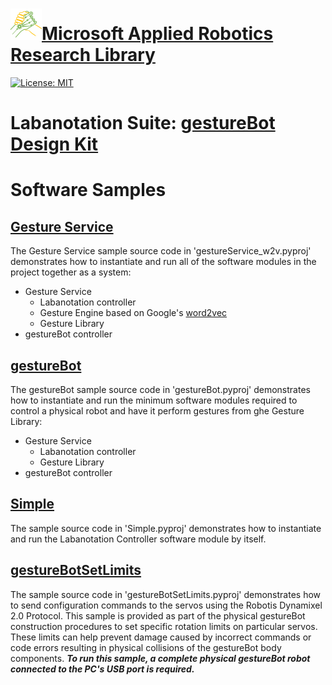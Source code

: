 # [![logo](/MARR_logo.png)Microsoft Applied Robotics Research Library](https://github.com/microsoft/AppliedRoboticsResearchLibrary)
[![License: MIT](https://img.shields.io/badge/License-MIT-yellow.svg)](https://opensource.org/licenses/MIT)  

# Labanotation Suite: [gestureBot Design Kit](/README.md)

# **Software Samples**

## [Gesture Service](/src/Samples/gestureService_w2v)
The Gesture Service sample source code in 'gestureService_w2v.pyproj' demonstrates how to instantiate and run all of the software modules in the project together as a system: 
- Gesture Service
  - Labanotation controller
  - Gesture Engine based on Google's [word2vec](https://code.google.com/archive/p/word2vec/#!)
  - Gesture Library
- gestureBot controller


## [gestureBot](/src/Samples/gestureBot)
The gestureBot sample source code in 'gestureBot.pyproj' demonstrates how to instantiate and run the minimum software modules required to control a physical robot and have it perform gestures from ghe Gesture Library:
- Gesture Service
  - Labanotation controller
  - Gesture Library
- gestureBot controller

## [Simple](/src/Samples/Simple)
The sample source code in 'Simple.pyproj' demonstrates how to instantiate and run the Labanotation Controller software module by itself.

## [gestureBotSetLimits](/src/Samples/gestureBotSetLimits)
The sample source code in 'gestureBotSetLimits.pyproj' demonstrates how to send configuration commands to the servos using the Robotis Dynamixel 2.0 Protocol. This sample is provided as part of the physical gestureBot construction procedures to set specific rotation limits on particular servos. These limits can help prevent damage caused by incorrect commands or code errors resulting in physical collisions of the gestureBot body components. ***To run this sample, a complete physical gestureBot robot connected to the PC's USB port is required.*** 
